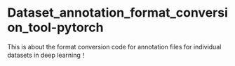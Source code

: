 # Dataset_annotation_format_conversion_tool-pytorch

This is about the format conversion code for annotation files for individual datasets in deep learning！
